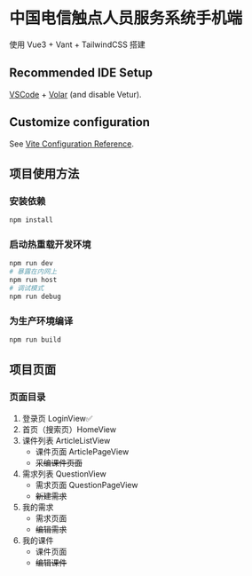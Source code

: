 # 中国电信触点人员服务系统手机端

使用 Vue3 + Vant + TailwindCSS 搭建

## Recommended IDE Setup

[VSCode](https://code.visualstudio.com/) + [Volar](https://marketplace.visualstudio.com/items?itemName=Vue.volar) (and disable Vetur).

## Customize configuration

See [Vite Configuration Reference](https://vitejs.dev/config/).

## 项目使用方法

### 安装依赖

```sh
npm install
```

### 启动热重载开发环境

```sh
npm run dev
# 暴露在内网上
npm run host
# 调试模式
npm run debug
```

### 为生产环境编译

```sh
npm run build
```



## 项目页面

### 页面目录

1. 登录页 LoginView✅
2. 首页（搜索页）HomeView
3. 课件列表 ArticleListView
   - 课件页面 ArticlePageView
   - ~~采编课件页面~~
4. 需求列表 QuestionView
   - 需求页面 QuestionPageView
   - ~~新建需求~~
5. 我的需求
   - 需求页面
   - ~~编辑需求~~
6. 我的课件
   - 课件页面
   - ~~编辑课件~~
